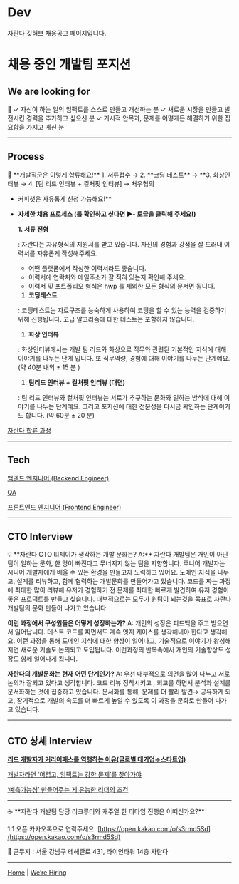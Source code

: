 # Dev
자란다 깃허브 채용공고 페이지입니다.  


# 채용 중인 개발팀 포지션

## We are looking for

<aside>
🎯 ✓ 자신이 하는 일의 임팩트를 스스로 만들고 개선하는 분
✓ 새로운 시장을 만들고 발전시킨 경력을 추가하고 싶으신 분
✓ 거시적 안목과, 문제를 어떻게든 해결하기 위한 집요함을 가지고 계신 분

</aside>

---

## Process

<aside>
📌 **개발직군은 이렇게 합류해요!**
1. 서류접수 → 2. **코딩 테스트** → **3. 화상인터뷰 → 4. [팀 리드 인터뷰 + 컬처핏 인터뷰] → 처우협의

* 커피챗은 자유롭게 신청 가능해요!**

</aside>

- **자세한 채용 프로세스 (를 확인하고 싶다면 ▶- 토글을 클릭해 주세요!)**
    
    **1. 서류 전형**
    
    : 자란다는 자유형식의 지원서를 받고 있습니다.  자신의 경험과 강점을 잘 드러내 이력서를 자유롭게 작성해주세요.
    
    - 어떤 플랫폼에서 작성한 이력서라도 좋습니다.
    - 이력서에 연락처와 메일주소가 잘 적혀 있는지 확인해 주세요.
    - 이력서 및 포트폴리오 형식은 hwp 를 제외한 모든 형식의 문서면 됩니다.
    
    1. **코딩테스트** 
    
    : 코딩테스트는 자료구조를 능숙하게 사용하여 코딩을 할 수 있는 능력을 검증하기 위해 진행됩니다.  고급 알고리즘에 대한 테스트는 포함하지 않습니다.
    
    1. **화상 인터뷰** 
    
    : 화상인터뷰에서는 개발 팀 리드와 화상으로 직무와 관련된 기본적인 지식에 대해 이야기를 나누는 단계 입니다. 또 직무역량, 경험에 대해 이야기를 나누는 단계예요. (약 40분 내외 ± 15 분 )
    
    1. **팀리드 인터뷰 + 컬처핏 인터뷰 (대면)**
    
    : 팀 리드 인터뷰와 컬처핏 인터뷰는 서로가 추구하는 문화와 일하는 방식에 대해 이야기를 나누는 단계예요. 그리고 포지션에 대한 전문성을 다시금 확인하는 단계이기도 합니다. (약 60분 ± 20 분)
    

[자란다 합류 과정](https://www.notion.so/36fc24526e0840d7b063e5205579911e)

---

## Tech

[백엔드 엔지니어 (Backend Engineer)](https://www.notion.so/Backend-Engineer-b9544433413848edbdce233a9c67eccc)

[QA](https://www.notion.so/QA-11f8d82df324403aaf4d77eb878f3541)

[프론트엔드 엔지니어 (Frontend Engineer)](https://www.notion.so/Frontend-Engineer-799d9f2f25754c25a2c255fd61202778)

---

## CTO Interview

<aside>
💡 **자란다 CTO 티제이가 생각하는 개발 문화는? 
A:** 자란다 개발팀은 개인이 아닌 팀이 일하는 문화, 한 명이 빠진다고 무너지지 않는 팀을 지향합니다. 주니어 개발자는 시니어 개발자에게 배울 수 있는 환경을 만들고자 노력하고 있어요. 도메인 지식을 나누고, 설계를 리뷰하고, 함께 협력하는 개발문화를 만들어가고 있습니다. 코드를 짜는 과정에 최대한 많이 리뷰해 유저가 경험하기 전 문제를 최대한 빠르게 발견하여 유저 경험이 좋은 프로덕트를 만들고 싶습니다. 내부적으로는 모두가 원팀이 되는것을 목표로 자란다 개발팀의 문화 만들어 나가고 있습니다.

**이런 과정에서 구성원들은 어떻게 성장하는가?**
A: 개인의 성장은 피드백을 주고 받으면서 일어납니다. 테스트 코드를 짜면서도 계속 엣지 케이스를 생각해내야 한다고 생각해요. 이런 과정을 통해 도메인 지식에 대한 향상이 일어나고, 기술적으로 이야기가 왕성해지면 새로운 기술도 논의되고 도입됩니다. 이런과정의 반복속에서 개인의 기술향상도 성장도 함께 일어나게 됩니다.

**자란다의 개발문화는 현재 어떤 단계인가?** 
A: 우선 내부적으로 의견을 많이 나누고 서로 논의가 잘되고 있다고 생각합니다. 코드 리뷰 정착시키고 , 회고를 하면서 분석과 설계를 문서화하는 것에 집중하고 있습니다. 문서화를 통해, 문제를 더 빨리 발견→ 공유하게 되고, 장기적으로 개발의 속도를 더 빠르게 높일 수 있도록 이 과정을 문화로 만들어 나가고 있습니다.

</aside>

---

## CTO 상세 Interview

[****리드 개발자가 커리어패스를 역행하는 이유(글로벌 대기업→스타트업)**** ](https://www.notion.so/728235222a704c5ba01f6398f8ace35d)

[개발자라면 ‘어렵고, 임팩트는 강한 문제’를 찾아가야](https://www.notion.so/a90e38caad8246bfa2c579a2d1849b66)

[‘예측가능성’ 만들어주는 게 유능한 리더의 조건](https://www.notion.so/8023073ab56e45b1a16c640eaa82a4b3)

---

<aside>
☕ **자란다 개발팀 담당 리크루터와 캐주얼 한 티타임 진행은 어떠신가요?**

1:1 오픈 카카오톡으로 연락주세요.
[https://open.kakao.com/o/s3rmd5Sd](https://open.kakao.com/o/s3rmd5Sd)

</aside>

📍 근무지 : 서울 강남구 테헤란로 431, 라이언타워 14층 자란다

---

[Home](http://team.jaranda.kr) | [We’re Hiring](https://team.jaranda.kr/position)
